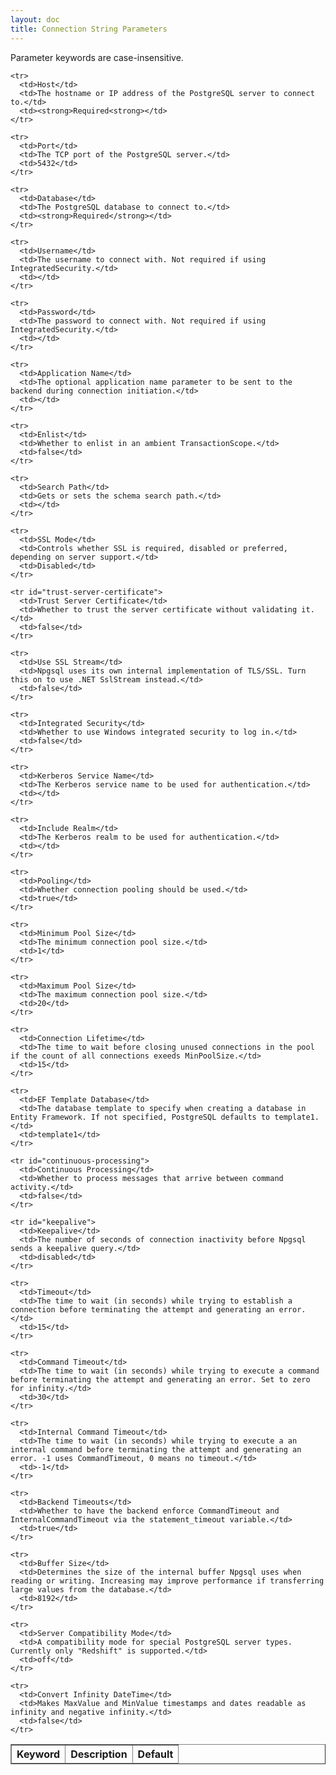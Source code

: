 ```yaml
---
layout: doc
title: Connection String Parameters
---
```


Parameter keywords are case-insensitive.

<table border="1">
  <thead>
    <tr>
      <th>Keyword</th>
      <th>Description</th>
      <th>Default</th>
    </tr>
  </thead>

  <tbody>

    <tr>
      <td>Host</td>
      <td>The hostname or IP address of the PostgreSQL server to connect to.</td>
      <td><strong>Required<strong></td>
    </tr>

    <tr>
      <td>Port</td>
      <td>The TCP port of the PostgreSQL server.</td>
      <td>5432</td>
    </tr>

    <tr>
      <td>Database</td>
      <td>The PostgreSQL database to connect to.</td>
      <td><strong>Required</strong></td>
    </tr>

    <tr>
      <td>Username</td>
      <td>The username to connect with. Not required if using IntegratedSecurity.</td>
      <td></td>
    </tr>

    <tr>
      <td>Password</td>
      <td>The password to connect with. Not required if using IntegratedSecurity.</td>
      <td></td>
    </tr>

    <tr>
      <td>Application Name</td>
      <td>The optional application name parameter to be sent to the backend during connection initiation.</td>
      <td></td>
    </tr>

    <tr>
      <td>Enlist</td>
      <td>Whether to enlist in an ambient TransactionScope.</td>
      <td>false</td>
    </tr>

    <tr>
      <td>Search Path</td>
      <td>Gets or sets the schema search path.</td>
      <td></td>
    </tr>

    <tr>
      <td>SSL Mode</td>
      <td>Controls whether SSL is required, disabled or preferred, depending on server support.</td>
      <td>Disabled</td>
    </tr>

    <tr id="trust-server-certificate">
      <td>Trust Server Certificate</td>
      <td>Whether to trust the server certificate without validating it.</td>
      <td>false</td>
    </tr>

    <tr>
      <td>Use SSL Stream</td>
      <td>Npgsql uses its own internal implementation of TLS/SSL. Turn this on to use .NET SslStream instead.</td>
      <td>false</td>
    </tr>

    <tr>
      <td>Integrated Security</td>
      <td>Whether to use Windows integrated security to log in.</td>
      <td>false</td>
    </tr>

    <tr>
      <td>Kerberos Service Name</td>
      <td>The Kerberos service name to be used for authentication.</td>
      <td></td>
    </tr>

    <tr>
      <td>Include Realm</td>
      <td>The Kerberos realm to be used for authentication.</td>
      <td></td>
    </tr>

    <tr>
      <td>Pooling</td>
      <td>Whether connection pooling should be used.</td>
      <td>true</td>
    </tr>

    <tr>
      <td>Minimum Pool Size</td>
      <td>The minimum connection pool size.</td>
      <td>1</td>
    </tr>

    <tr>
      <td>Maximum Pool Size</td>
      <td>The maximum connection pool size.</td>
      <td>20</td>
    </tr>

    <tr>
      <td>Connection Lifetime</td>
      <td>The time to wait before closing unused connections in the pool if the count of all connections exeeds MinPoolSize.</td>
      <td>15</td>
    </tr>

    <tr>
      <td>EF Template Database</td>
      <td>The database template to specify when creating a database in Entity Framework. If not specified, PostgreSQL defaults to template1.</td>
      <td>template1</td>
    </tr>

    <tr id="continuous-processing">
      <td>Continuous Processing</td>
      <td>Whether to process messages that arrive between command activity.</td>
      <td>false</td>
    </tr>

    <tr id="keepalive">
      <td>Keepalive</td>
      <td>The number of seconds of connection inactivity before Npgsql sends a keepalive query.</td>
      <td>disabled</td>
    </tr>

    <tr>
      <td>Timeout</td>
      <td>The time to wait (in seconds) while trying to establish a connection before terminating the attempt and generating an error.</td>
      <td>15</td>
    </tr>

    <tr>
      <td>Command Timeout</td>
      <td>The time to wait (in seconds) while trying to execute a command before terminating the attempt and generating an error. Set to zero for infinity.</td>
      <td>30</td>
    </tr>

    <tr>
      <td>Internal Command Timeout</td>
      <td>The time to wait (in seconds) while trying to execute a an internal command before terminating the attempt and generating an error. -1 uses CommandTimeout, 0 means no timeout.</td>
      <td>-1</td>
    </tr>

    <tr>
      <td>Backend Timeouts</td>
      <td>Whether to have the backend enforce CommandTimeout and InternalCommandTimeout via the statement_timeout variable.</td>
      <td>true</td>
    </tr>

    <tr>
      <td>Buffer Size</td>
      <td>Determines the size of the internal buffer Npgsql uses when reading or writing. Increasing may improve performance if transferring large values from the database.</td>
      <td>8192</td>
    </tr>

    <tr>
      <td>Server Compatibility Mode</td>
      <td>A compatibility mode for special PostgreSQL server types. Currently only "Redshift" is supported.</td>
      <td>off</td>
    </tr>

    <tr>
      <td>Convert Infinity DateTime</td>
      <td>Makes MaxValue and MinValue timestamps and dates readable as infinity and negative infinity.</td>
      <td>false</td>
    </tr>

  </tbody>

<table>
